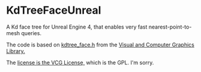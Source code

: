 # KdTreeFaceUnreal
A Kd face tree for Unreal Engine 4, that enables very fast nearest-point-to-mesh queries.

The code is based on [kdtree_face.h](https://github.com/cnr-isti-vclab/vcglib/blob/master/vcg/space/index/kdtree/kdtree_face.h) from the [Visual and Computer Graphics Library.](https://github.com/cnr-isti-vclab/vcglib)

The [license is the VCG License,](https://github.com/cnr-isti-vclab/vcglib/blob/master/LICENSE.txt) which is the GPL. I'm sorry.
